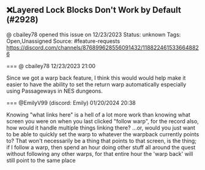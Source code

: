 ## ❌Layered Lock Blocks Don't Work by Default (#2928)
@ cbailey78 opened this issue on 12/23/2023
Status: unknown
Tags: Open,Unassigned
Source: #feature-requests https://discord.com/channels/876899628556091432/1188224615336648826


=== @ cbailey78 12/23/2023 21:00

Since we got a warp back feature,  I think this would would help make it easier to have the ability to set the return warp automatically especially using Passageways in NES dungeons.

=== @EmilyV99 (discord: Emily) 01/20/2024 20:38

Knowing "what links here" is a hell of a lot more work than knowing what screen you were on when you last clicked "follow warp", for the record
also, how would it handle multiple things linking there?
...or, would you just want to be able to quickly set the warp to whatever the warpback currently points to?
That won't necessarily be a thing that points to that screen, is the thing; if I follow a warp, then spend an hour doing other stuff all around the quest without following any other warps, for that entire hour the 'warp back' will still point to the same place
